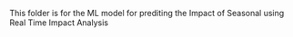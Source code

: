 This folder is for the ML model for prediting the Impact of Seasonal using Real Time Impact Analysis 